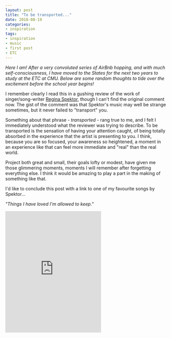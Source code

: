 ```yaml
---
layout: post
title: "To be transported..."
date: 2018-08-19
categories:
- inspiration
tags:
- inspiration
- music
- first post
- ETC
---
```


_Here I am! After a very convoluted series of AirBnb hopping, and with much self-consciousness, I have moved to the States for the next two years to study at the ETC at CMU. Below are some random thoughts to tide over the excitement before the school year begins!_

I remember clearly I read this in a gushing review of the work of singer/song-writer [Regina Spektor](https://open.spotify.com/artist/3z6Gk257P9jNcZbBXJNX5i), though I can't find the original comment now. The gist of the comment was that Spektor's music may well be strange sometimes, but it never failed to "transport" you.

Something about that phrase - _transported_ - rang true to me, and I felt I immediately understood what the reviewer was trying to describe. To be transported is the sensation of having your attention caught, of being totally absorbed in the experience that the artist is presenting to you. I think, because you are so focused, your awareness so heightened, a moment in an experience like that can feel more immediate and "real" than the real world.

Project both great and small, their goals lofty or modest, have given me those glimmering moments, moments I will remember after forgetting everything else. I think it would be amazing to play a part in the making of something like that.

I'd like to conclude this post with a link to one of my favourite songs by Spektor...

_"Things I have loved I'm allowed to keep."_

<iframe src="https://open.spotify.com/embed/track/4fbHQuPWhUTcAS7vGMHQ1j" width="300" height="380" frameborder="0" allowtransparency="true" allow="encrypted-media"></iframe>